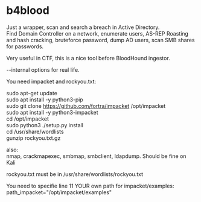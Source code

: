 # b4blood
Just a wrapper, scan and search a breach in Active Directory.  
Find Domain Controller on a network, enumerate users, AS-REP Roasting and hash cracking, bruteforce password, dump AD users, scan SMB shares for passwords.  

Very useful in CTF, this is a nice tool before BloodHound ingestor.  

--internal options for real life.


You need impacket and rockyou.txt:  

sudo apt-get update  
sudo apt install -y python3-pip  
sudo git clone https://github.com/fortra/impacket /opt/impacket  
sudo apt install -y python3-impacket  
cd /opt/impacket  
sudo python3 ./setup.py install  
cd /usr/share/wordlists  
gunzip rockyou.txt.gz  

also:  
nmap, crackmapexec, smbmap, smbclient, ldapdump. Should be fine on Kali

rockyou.txt must be in /usr/share/wordlists/rockyou.txt

You need to specifie line 11 YOUR own path for impacket/examples: 
path_impacket="/opt/impacket/examples"

